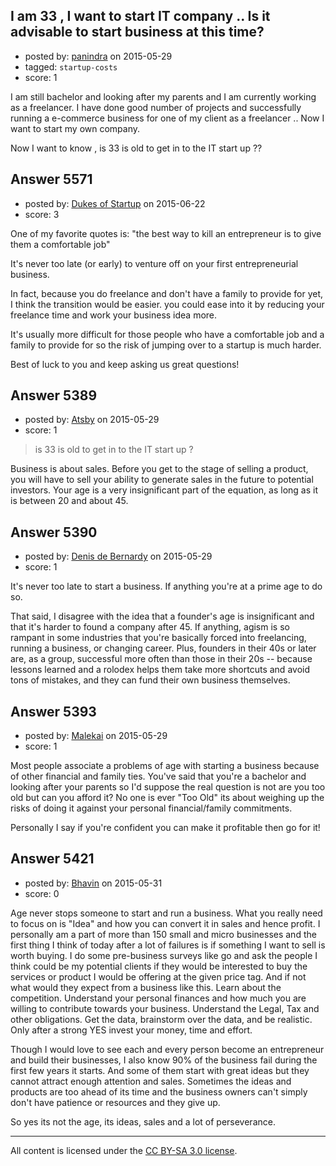 ## I am 33 , I want to start IT company .. Is it advisable to start business at this time?

- posted by: [panindra](https://stackexchange.com/users/433170/panindra) on 2015-05-29
- tagged: `startup-costs`
- score: 1

 
 I am still bachelor  and looking after my parents and I am currently working as a    freelancer. I have done good number of projects and successfully running a  e-commerce business for one of my client as a freelancer ..  Now I want to start my own company.

Now I want to know , is 33  is old to get in  to the IT start up ?? 



## Answer 5571

- posted by: [Dukes of Startup](https://stackexchange.com/users/6506233/dukes-of-startup) on 2015-06-22
- score: 3

One of my favorite quotes is: "the best way to kill an entrepreneur is to give them a comfortable job"

It's never too late (or early) to venture off on your first entrepreneurial business.

In fact, because you do freelance and don't have a family to provide for yet, I think the transition would be easier. you could ease into it by reducing your freelance time and work your business idea more.

It's usually more difficult for those people who have a comfortable job and a family to provide for so the risk of jumping over to a startup is much harder.

Best of luck to you and keep asking us great questions!


## Answer 5389

- posted by: [Atsby](https://stackexchange.com/users/5682143/atsby) on 2015-05-29
- score: 1

> is 33 is old to get in to the IT start up ?

Business is about sales. Before you get to the stage of selling a product, you will have to sell your ability to generate sales in the future to potential investors. Your age is a very insignificant part of the equation, as long as it is between 20 and about 45.


## Answer 5390

- posted by: [Denis de Bernardy](https://stackexchange.com/users/182468/denis-de-bernardy) on 2015-05-29
- score: 1

It's never too late to start a business. If anything you're at a prime age to do so.

That said, I disagree with the idea that a founder's age is insignificant and that it's harder to found a company after 45. If anything, agism is so rampant in some industries that you're basically forced into freelancing, running a business, or changing career. Plus, founders in their 40s or later are, as a group, successful more often than those in their 20s -- because lessons learned and a rolodex helps them take more shortcuts and avoid tons of mistakes, and they can fund their own business themselves.


## Answer 5393

- posted by: [Malekai](https://stackexchange.com/users/5820495/malekai) on 2015-05-29
- score: 1

Most people associate a problems of age with starting a business because of other financial and family ties. You've said that you're a bachelor and looking after your parents so I'd suppose the real question is not are you too old but can you afford it? No one is ever "Too Old" its about weighing up the risks of doing it against your personal financial/family commitments.

Personally I say if you're confident you can make it profitable then go for it!


## Answer 5421

- posted by: [Bhavin](https://stackexchange.com/users/2424928/bhavin) on 2015-05-31
- score: 0

Age never stops someone to start and run a business. What you really need to focus on is "Idea" and how you can convert it in sales and hence profit. I personally am a part of more than 150 small and micro businesses and the first thing I think of today after a lot of failures is if something I want to sell is worth buying. I do some pre-business surveys like go and ask the people I think could be my potential clients if they would be interested to buy the services or product I would be offering at the given price tag. And if not what would they expect from a business like this. Learn about the competition. Understand your personal finances and how much you are willing to contribute towards your business. Understand the Legal, Tax and other obligations. Get the data, brainstorm over the data, and be realistic. Only after a strong YES invest your money, time and effort.

Though I would love to see each and every person become an entrepreneur and build their businesses, I also know 90% of the business fail during the first few years it starts. And some of them start with great ideas but they cannot attract enough attention and sales. Sometimes the ideas and products are too ahead of its time and the business owners can't simply don't have patience or resources and they give up.

So yes its not the age, its ideas, sales and a lot of perseverance. 



---

All content is licensed under the [CC BY-SA 3.0 license](https://creativecommons.org/licenses/by-sa/3.0/).
